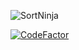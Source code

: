 ![SortNinja](https://socialify.git.ci/filipsedivy/SortNinja/image?description=1&font=Inter&forks=1&issues=1&language=1&name=1&owner=1&pattern=Signal&pulls=1&stargazers=1&theme=Auto)

[![CodeFactor](https://www.codefactor.io/repository/github/filipsedivy/sortninja/badge)](https://www.codefactor.io/repository/github/filipsedivy/sortninja)